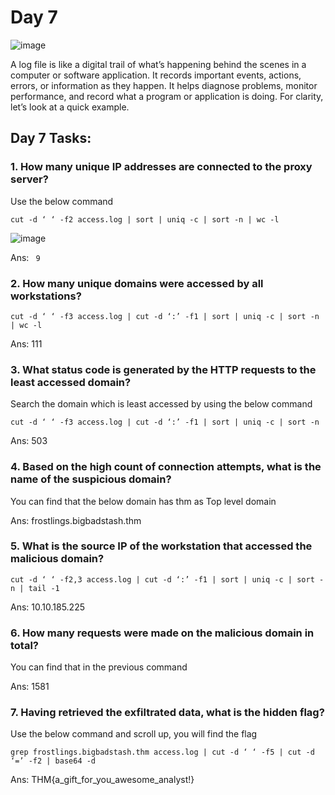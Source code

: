# Day 7

![image](https://github.com/W4W1R3/Advent-Of-Cyber-2023-Walkthroughs/assets/57982315/26a9b8e4-2604-43a2-930d-97e83a755f7e)

A log file is like a digital trail of what’s happening behind the scenes in a computer or software application. It records important events, actions, errors, or information as they happen. It helps diagnose problems, monitor performance, and record what a program or application is doing. For clarity, let’s look at a quick example.

## Day 7 Tasks:

### 1. How many unique IP addresses are connected to the proxy server?

Use the below command

`cut -d ‘ ‘ -f2 access.log | sort | uniq -c | sort -n | wc -l`

![image](https://github.com/W4W1R3/Advent-Of-Cyber-2023-Walkthroughs/assets/57982315/06f035ce-ee9b-4194-a8b8-10023836cd34)


Ans: ` 9`

### 2. How many unique domains were accessed by all workstations?

`cut -d ‘ ‘ -f3 access.log | cut -d ‘:’ -f1 | sort | uniq -c | sort -n | wc -l`

Ans: 111

### 3. What status code is generated by the HTTP requests to the least accessed domain?

Search the domain which is least accessed by using the below command

`cut -d ‘ ‘ -f3 access.log | cut -d ‘:’ -f1 | sort | uniq -c | sort -n`

Ans: 503

### 4. Based on the high count of connection attempts, what is the name of the suspicious domain?

You can find that the below domain has thm as Top level domain

Ans: frostlings.bigbadstash.thm

### 5. What is the source IP of the workstation that accessed the malicious domain?

`cut -d ‘ ‘ -f2,3 access.log | cut -d ‘:’ -f1 | sort | uniq -c | sort -n | tail -1`

Ans: 10.10.185.225

### 6. How many requests were made on the malicious domain in total?

You can find that in the previous command

Ans: 1581

### 7. Having retrieved the exfiltrated data, what is the hidden flag?

Use the below command and scroll up, you will find the flag

`grep frostlings.bigbadstash.thm access.log | cut -d ‘ ‘ -f5 | cut -d ‘=’ -f2 | base64 -d`

Ans: THM{a_gift_for_you_awesome_analyst!}




